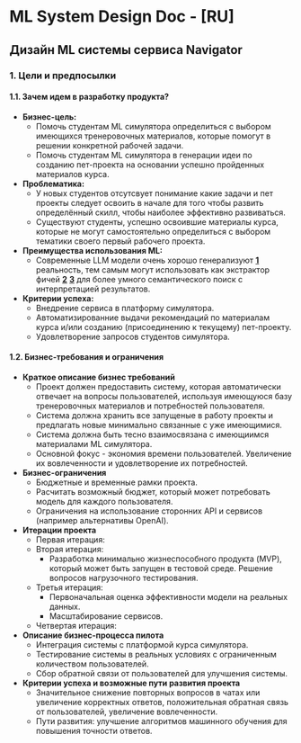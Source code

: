# ML System Design Doc - [RU]
## Дизайн ML системы сервиса Navigator

### 1. Цели и предпосылки 
#### 1.1. Зачем идем в разработку продукта?  

- **Бизнес-цель:** 
  - Помочь студентам ML симулятора определиться с выбором имеющихся тренеровочных материалов, которые помогут в решении конкретной рабочей задачи.
  - Помочь студентам ML симулятора в генерации идеи по созданию пет-проекта на основании успешно пройденных материалов курса.
- **Проблематика:**
  - У новых студентов отсутсвует понимание какие задачи и пет проекты следует освоить в начале для того чтобы развить определённый скилл, чтобы наиболее эффективно развиваться.
  - Существуют студенты, успешно освоившие материалы курса, которые не могут самостоятельно определиться с выбором тематики своего первый рабочего проекта.
- **Преимущества использования ML:**
  - Современные LLM модели очень хорошо генерализуют **[1](https://www.youtube.com/watch?v=AKMuA_TVz3A)** реальность, тем самым могут использовать как экстрактор фичей **[2](https://ssanner.github.io/papers/recsys23_llmrec.pdf)** **[3](https://realty.ya.ru/realty-gpt-chat/?source=105)** для более умного семантического поиск с интерпретацией результатов.
- **Критерии успеха:** 
  - Внедрение сервиса в платформу симулятора.
  - Автоматизированние выдачи рекомендаций по материалам курса и/или созданию (присоединению к текущему) пет-проекту.
  - Удовлетворение запросов студентов симулятора.

#### 1.2. Бизнес-требования и ограничения  

- **Краткое описание бизнес требований**
  - Проект должен предоставить систему, которая автоматически отвечает на вопросы пользователей, используя имеющуюся базу тренеровочных материалов и потребностей пользователя.
  - Система должна хранить все запущеные в работу проекты и предлагать новые минимально связанные с уже имеющимися.
  - Система должна быть тесно взаимосвязана с имеющиимся материалами ML симулятора.
  - Основной фокус - экономия времени пользователей. Увеличение их вовлеченности и удовлетворение их потребностей.
- **Бизнес-ограничения**
  - Бюджетные и временные рамки проекта.
  - Расчитать возможный бюджет, который может потребовать модель для каждого пользователя.
  - Ограничения на использование сторонних API и сервисов (например альтернативы OpenAI).
- **Итерации проекта**
  - Первая итерация:
  - Вторая итерация: 
    - Разработка минимально жизнеспособного продукта (MVP), который может быть запущен в тестовой среде. Решение вопросов нагрузочного тестирования.
  - Третья итерация: 
    - Первоначальная оценка эффективности модели на реальных данных.
    - Масштабирование сервисов.
  - Четвертая итерация:
- **Описание бизнес-процесса пилота**
  - Интеграция системы с платформой курса симулятора.
  - Тестирование системы в реальных условиях с ограниченным количеством пользователей.
  - Сбор обратной связи от пользователей для улучшения системы.
- **Критерии успеха и возможные пути развития проекта**
  - Значительное снижение повторных вопросов в чатах или увеличение корректных ответов, положительная обратная связь от пользователей, увеличение вовлеченности.
  - Пути развития: улучшение алгоритмов машинного обучения для повышения точности ответов.
  